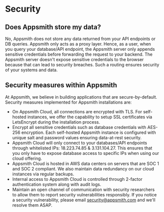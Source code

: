 # Security

## Does Appsmith store my data?

No, Appsmith does not store any data returned from your API endpoints or DB queries. Appsmith only acts as a proxy layer. Hence, as a user, when you query your database/API endpoint, the Appsmith server only appends sensitive credentials before forwarding the request to your backend. The Appsmith server doesn't expose sensitive credentials to the browser because that can lead to security breaches. Such a routing ensures security of your systems and data.

## Security measures within Appsmith

At Appsmith, we believe in building applications that are secure-by-default. Security measures implemented for Appsmith installations are:

* On Appsmith Cloud, all connections are encrypted with TLS. For self-hosted instances, we offer the capability to setup SSL certificates via LetsEncrypt during the installation process.
* Encrypt all sensitive credentials such as database credentials with AES-256 encryption. Each self-hosted Appsmith instance is configured with unique salt and password values ensuring data-at-rest security.
* Appsmith Cloud will only connect to your databases/API endpoints through whitelisted IPs: 18.223.74.85 & 3.131.104.27. This ensures that you only have to expose database access to specific IPs when using our cloud offering.
* Appsmith Cloud is hosted in AWS data centers on servers that are SOC 1 and SOC 2 compliant. We also maintain data redundancy on our cloud instances via regular backups.
* Internal access to Appsmith Cloud is controlled through 2-factor authentication system along with audit logs.
* Maintain an open channel of communication with security researchers to allow them to report security vulnerabilities responsibly. If you notice a security vulnerability, please email [security@appsmith.com](mailto:security@appsmith.com) and we'll resolve them ASAP.
